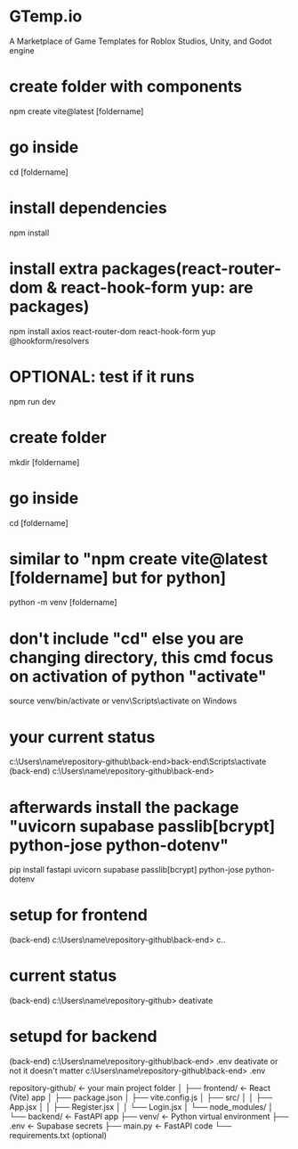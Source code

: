 # GTemp.io
A Marketplace of Game Templates for Roblox Studios, Unity, and Godot engine

# create folder with components
npm create vite@latest [foldername]
# go inside
cd [foldername]
# install dependencies
npm install
# install extra packages(react-router-dom & react-hook-form yup: are packages)
npm install axios react-router-dom react-hook-form yup @hookform/resolvers
# OPTIONAL: test if it runs
npm run dev

# create folder
mkdir [foldername]
# go inside
cd [foldername]
# similar to "npm create vite@latest [foldername] but for python]
python -m venv [foldername]
# don't include "cd" else you are changing directory, this cmd focus on activation of python "activate"
source venv/bin/activate or venv\Scripts\activate on Windows


# your current status
c:\Users\name\repository-github\back-end>back-end\Scripts\activate
(back-end) c:\Users\name\repository-github\back-end>
# afterwards install the package "uvicorn supabase passlib[bcrypt] python-jose python-dotenv"
pip install fastapi uvicorn supabase passlib[bcrypt] python-jose python-dotenv

# setup for frontend
(back-end) c:\Users\name\repository-github\back-end>
c..
# current status 
(back-end) c:\Users\name\repository-github>
deativate
# setupd for backend
(back-end) c:\Users\name\repository-github\back-end> .env
deativate or not it doesn't matter
c:\Users\name\repository-github\back-end> .env

repository-github/                ← your main project folder
│
├── frontend/       ← React (Vite) app
│   ├── package.json
│   ├── vite.config.js
│   ├── src/
│   │   ├── App.jsx
│   │   ├── Register.jsx
│   │   └── Login.jsx
│   └── node_modules/
│
└── backend/        ← FastAPI app
    ├── venv/            ← Python virtual environment
    ├── .env             ← Supabase secrets
    ├── main.py          ← FastAPI code
    └── requirements.txt (optional)
